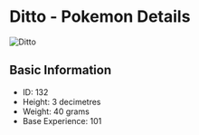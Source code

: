 <div class="modal-content">
  <h1 class="pokemon-name">Ditto - Pokemon Details</h1>
  <img
    class="pokemon-image"
    src="https://raw.githubusercontent.com/PokeAPI/sprites/master/sprites/pokemon/132.png"
    alt="Ditto"
  />

  <h2 class="section-title">Basic Information</h2>
  <ul class="info-list">
    <li>ID: 132</li>
    <li>Height: 3 decimetres</li>
    <li>Weight: 40 grams</li>
    <li>Base Experience: 101</li>
  </ul>
</div>
